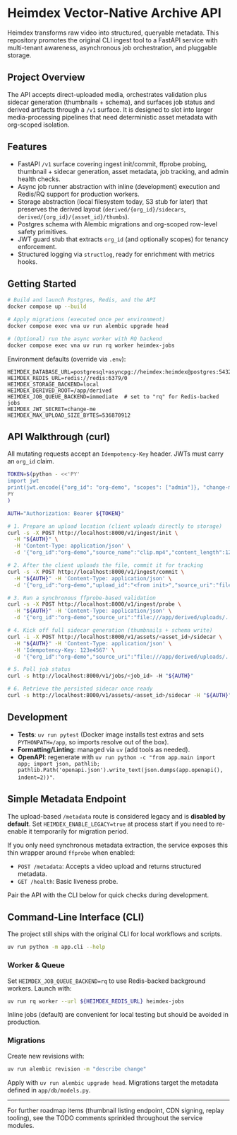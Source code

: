 # Heimdex Vector-Native Archive API

Heimdex transforms raw video into structured, queryable metadata. This repository promotes the original CLI ingest tool to a FastAPI service with multi-tenant awareness, asynchronous job orchestration, and pluggable storage.

## Project Overview

The API accepts direct-uploaded media, orchestrates validation plus sidecar generation (thumbnails + schema), and surfaces job status and derived artifacts through a `/v1` surface. It is designed to slot into larger media-processing pipelines that need deterministic asset metadata with org-scoped isolation.

## Features
- FastAPI `/v1` surface covering ingest init/commit, ffprobe probing, thumbnail + sidecar generation, asset metadata, job tracking, and admin health checks.
- Async job runner abstraction with inline (development) execution and Redis/RQ support for production workers.
- Storage abstraction (local filesystem today, S3 stub for later) that preserves the derived layout (`derived/{org_id}/sidecars`, `derived/{org_id}/{asset_id}/thumbs`).
- Postgres schema with Alembic migrations and org-scoped row-level safety primitives.
- JWT guard stub that extracts `org_id` (and optionally scopes) for tenancy enforcement.
- Structured logging via `structlog`, ready for enrichment with metrics hooks.

## Getting Started

```bash
# Build and launch Postgres, Redis, and the API
docker compose up --build

# Apply migrations (executed once per environment)
docker compose exec vna uv run alembic upgrade head

# (Optional) run the async worker with RQ backend
docker compose exec vna uv run rq worker heimdex-jobs
```

Environment defaults (override via `.env`):

```
HEIMDEX_DATABASE_URL=postgresql+asyncpg://heimdex:heimdex@postgres:5432/heimdex
HEIMDEX_REDIS_URL=redis://redis:6379/0
HEIMDEX_STORAGE_BACKEND=local
HEIMDEX_DERIVED_ROOT=/app/derived
HEIMDEX_JOB_QUEUE_BACKEND=immediate  # set to "rq" for Redis-backed jobs
HEIMDEX_JWT_SECRET=change-me
HEIMDEX_MAX_UPLOAD_SIZE_BYTES=536870912
```

## API Walkthrough (curl)

All mutating requests accept an `Idempotency-Key` header. JWTs must carry an `org_id` claim.

```bash
TOKEN=$(python - <<'PY'
import jwt
print(jwt.encode({"org_id": "org-demo", "scopes": ["admin"]}, "change-me", algorithm="HS256"))
PY
)

AUTH="Authorization: Bearer ${TOKEN}"

# 1. Prepare an upload location (client uploads directly to storage)
curl -s -X POST http://localhost:8000/v1/ingest/init \
  -H "${AUTH}" \
  -H 'Content-Type: application/json' \
  -d '{"org_id":"org-demo","source_name":"clip.mp4","content_length":123456,"content_type":"video/mp4"}'

# 2. After the client uploads the file, commit it for tracking
curl -s -X POST http://localhost:8000/v1/ingest/commit \
  -H "${AUTH}" -H 'Content-Type: application/json' \
  -d '{"org_id":"org-demo","upload_id":"<from init>","source_uri":"file:///app/derived/uploads/..."}'

# 3. Run a synchronous ffprobe-based validation
curl -s -X POST http://localhost:8000/v1/ingest/probe \
  -H "${AUTH}" -H 'Content-Type: application/json' \
  -d '{"org_id":"org-demo","source_uri":"file:///app/derived/uploads/..."}'

# 4. Kick off full sidecar generation (thumbnails + schema write)
curl -i -X POST http://localhost:8000/v1/assets/<asset_id>/sidecar \
  -H "${AUTH}" -H 'Content-Type: application/json' \
  -H 'Idempotency-Key: 123e4567' \
  -d '{"org_id":"org-demo","source_uri":"file:///app/derived/uploads/..."}'

# 5. Poll job status
curl -s http://localhost:8000/v1/jobs/<job_id> -H "${AUTH}"

# 6. Retrieve the persisted sidecar once ready
curl -s http://localhost:8000/v1/assets/<asset_id>/sidecar -H "${AUTH}"
```

## Development

- **Tests**: `uv run pytest` (Docker image installs test extras and sets `PYTHONPATH=/app`, so imports resolve out of the box).
- **Formatting/Linting**: managed via `uv` (add tools as needed).
- **OpenAPI**: regenerate with `uv run python -c "from app.main import app; import json, pathlib; pathlib.Path('openapi.json').write_text(json.dumps(app.openapi(), indent=2))"`.

## Simple Metadata Endpoint

The upload-based `/metadata` route is considered legacy and is **disabled by default**. Set
`HEIMDEX_ENABLE_LEGACY=true` at process start if you need to re-enable it temporarily for migration period.

If you only need synchronous metadata extraction, the service exposes this thin wrapper around `ffprobe` when enabled:

- `POST /metadata`: Accepts a video upload and returns structured metadata.
- `GET /health`: Basic liveness probe.

Pair the API with the CLI below for quick checks during development.

## Command-Line Interface (CLI)

The project still ships with the original CLI for local workflows and scripts.

```bash
uv run python -m app.cli --help
```

### Worker & Queue

Set `HEIMDEX_JOB_QUEUE_BACKEND=rq` to use Redis-backed background workers. Launch with:

```bash
uv run rq worker --url ${HEIMDEX_REDIS_URL} heimdex-jobs
```

Inline jobs (default) are convenient for local testing but should be avoided in production.

### Migrations

Create new revisions with:

```bash
uv run alembic revision -m "describe change"
```

Apply with `uv run alembic upgrade head`. Migrations target the metadata defined in `app/db/models.py`.

---

For further roadmap items (thumbnail listing endpoint, CDN signing, replay tooling), see the TODO comments sprinkled throughout the service modules.
